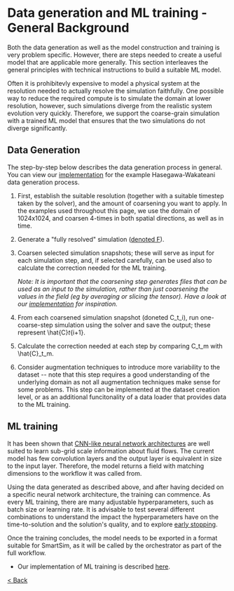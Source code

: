 # Data generation and ML training - General Background

Both the data generation as well as the model construction and training is very problem specific. However, there are steps needed to create a useful model that are applicable more generally. This section interleaves the general principles with technical instructions to build a suitable ML model.

Often it is prohibitevly expensive to model a physical system at the resolution needed to actually resolve the simulation faithfully. One possible way to reduce the required compute is to simulate the domain at lower resolution, however, such simulations diverge from the realistic system evolution very quickly. Therefore, we support the coarse-grain simulation with a trained ML model that ensures that the two simulations do not diverge significantly.

## Data Generation

The step-by-step below describes the data generation process in general. You can view our [implementation](data-generation.md) for the example Hasegawa-Wakateani data generation process.

1. First, establish the suitable resolution (together with a suitable timestep taken by the solver), and the amount of coarsening you want to apply. In the examples used throughout this page, we use the domain of 1024x1024, and coarsen 4-times in both spatial directions, as well as in time. 

2. Generate a "fully resolved" simulation ([denoted F](https://epcced.github.io/SiMLInt/assets/data_generation_schema.png)).

3. Coarsen selected simulation snapshots; these will serve as input for each simulation step, and, if selected carefully, can be used also to calculate the correction needed for the ML training.

   _Note: It is important that the coarsening step generates files that can be used as an input to the simulation, rather than just coarsening the values in the field (eg by averaging or slicing the tensor). Have a look at our [implementation](data-generation.md) for inspiration._

4. From each coarsened simulation snapshot (doneted C_t_i), run one-coarse-step simulation using the solver and save the output; these represent \hat{C}_t_{i+1}.

5. Calculate the correction needed at each step by comparing C_t_m with \hat{C}_t_m.

6. Consider augmentation techniques to introduce more variability to the dataset -- note that this step requires a good understanding of the underlying domain as not all augmentation techniques make sense for some problems. This step can be implemented at the dataset creation level, or as an additional funcitonality of a data loader that provides data to the ML training. 

## ML training

It has been shown that [CNN-like neural network architectures](https://www.pnas.org/doi/full/10.1073/pnas.2101784118) are well suited to learn sub-grid scale information about fluid flows. The current model has few convolution layers and the output layer is equivalent in size to the input layer. Therefore, the model returns a field with matching dimensions to the workflow it was called from.

Using the data generated as described above, and after having decided on a specific neural network architecture, the training can commence. As every ML training, there are many adjustable hyperparameters, such as batch size or learning rate. It is advisable to test several different combinations to understand the impact the hyperparameters have on the time-to-solution and the solution's quality, and to explore [early stopping](https://machinelearningmastery.com/how-to-stop-training-deep-neural-networks-at-the-right-time-using-early-stopping/).

Once the training concludes, the model needs to be exported in a format suitable for SmartSim, as it will be called by the orchestrator as part of the full workflow. 

- Our implementation of ML training is described [here](training_implementation.md).

[< Back](./)
